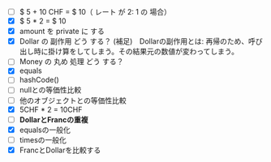 - [ ] $ 5 + 10 CHF = $ 10（ レート が 2: 1 の 場合）   
- [x] $ 5 * 2 = $ 10   
- [x] amount を private に する   
- [x] Dollar の 副作用 どう する？
    (補足)　Dollarの副作用とは: 再帰のため、呼び出し時に掛け算をしてしまう。その結果元の数値が変わってしまう。   
- [ ] Money の 丸め 処理 どう する？   
- [x] equals   
- [ ] hashCode()
- [ ] nullとの等価性比較
- [ ] 他のオブジェクトとの等価性比較
- [x] 5CHF * 2 = 10CHF
- [ ] **DollarとFrancの重複**  
- [x] equalsの一般化  
- [ ] timesの一般化
- [x] FrancとDollarを比較する  